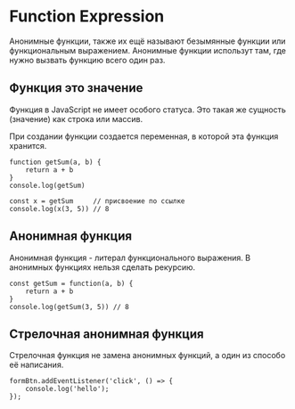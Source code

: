 # Function Expression
Анонимные функции, также их ещё называют безымянные функции или функциональным выражением. Анонимные функции использут там, где нужно вызвать функцию всего один раз.

## Функция это значение
Функция в JavaScript не имеет особого статуса. Это такая же сущность (значение) как строка или массив.

При создании функции создается переменная, в которой эта функция хранится.

    function getSum(a, b) {
        return a + b
    }
    console.log(getSum)

    const x = getSum     // присвоение по ссылке
    console.log(x(3, 5)) // 8

## Анонимная функция
Анонимная функция - литерал функционального выражения. В анонимных функциях нельзя сделать рекурсию.

    const getSum = function(a, b) {
        return a + b
    }
    console.log(getSum(3, 5)) // 8

## Стрелочная анонимная функция
Стрелочная функция не замена анонимных функций, а один из способо её написания.

    formBtn.addEventListener('click', () => {
        console.log('hello');
    });
